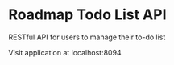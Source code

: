 # Roadmap Todo List API
 RESTful API for users to manage their to-do list

Visit application at localhost:8094